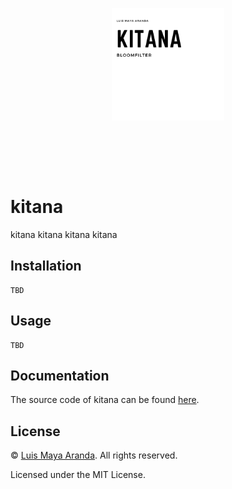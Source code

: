 <br><br>

<p align="center">
<a href="https://github.com/LuisMaya"><img width="180" src="./logo/kitana.png" alt="kitana logo"></a>
<br>

</p>
<br>

<br><br>

# kitana

kitana kitana kitana kitana

## Installation

```
TBD
```

## Usage

```
TBD
```

## Documentation

The source code of kitana can be found [here](./src/).

## License

&copy; [Luis Maya Aranda](https://github.com/LuisMaya). All rights reserved.

Licensed under the MIT License.